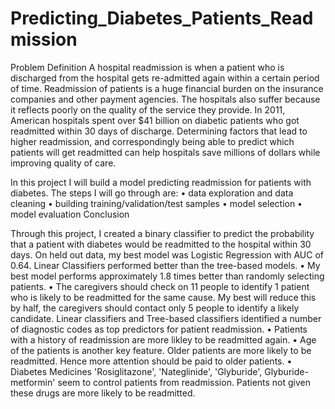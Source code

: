 # Predicting_Diabetes_Patients_Readmission

Problem Definition
A hospital readmission is when a patient who is discharged from the hospital gets re-admitted again within a certain period of time. Readmission of patients is a huge financial burden on the insurance companies and other payment agencies. The hospitals also suffer because it reflects poorly on the quality of the service they provide.
In 2011, American hospitals spent over $41 billion on diabetic patients who got readmitted within 30 days of discharge. Determining factors that lead to higher readmission, and correspondingly being able to predict which patients will get readmitted can help hospitals save millions of dollars while improving quality of care.

In this project I will build a model predicting readmission for patients with diabetes. The steps I will go through are:
•	data exploration and data cleaning
•	building training/validation/test samples
•	model selection
•	model evaluation
Conclusion

Through this project, I created a binary classifier to predict the probability that a patient with diabetes would be readmitted to the hospital within 30 days. On held out data, my best model was Logistic Regression with AUC of 0.64. Linear Classifiers performed better than the tree-based models.
•	My best model performs approximately 1.8 times better than randomly selecting patients.
•	The caregivers should check on 11 people to identify 1 patient who is likely to be readmitted for the same cause. My best will reduce this by half, the caregivers should contact only 5 people to identify a likely candidate.
Linear classifiers and Tree-based classifiers identified a number of diagnostic codes as top predictors for patient readmission.
•	Patients with a history of readmission are more likley to be readmitted again.
•	Age of the patients is another key feature. Older patients are more likely to be readmitted. Hence more attention should be paid to older patients.
•	Diabetes Medicines 'Rosiglitazone', 'Nateglinide', 'Glyburide', Glyburide-metformin' seem to control patients from readmission. Patients not given these drugs are more likely to be readmitted.
